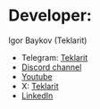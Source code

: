 # Developer:

Igor Baykov (Teklarit)

- Telegram: [Teklarit](https://t.me/Teklarit)
- [Discord channel](https://discord.gg/PhQavS8J)
- [Youtube](https://www.youtube.com/@Teklarit)
- X: [Teklarit](https://x.com/Teklarit)
- [LinkedIn](https://www.linkedin.com/in/igor-baykov-7a7b9a178/)
